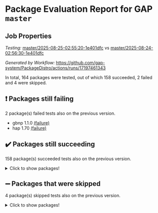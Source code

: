 # Package Evaluation Report for GAP `master`

## Job Properties

*Testing:* [master/2025-08-25-02:55:20-1e401dfc](https://github.com/gap-system/PackageDistro/blob/data/reports/master/2025-08-25-02:55:20-1e401dfc) vs [master/2025-08-24-02:56:30-1e401dfc](https://github.com/gap-system/PackageDistro/blob/data/reports/master/2025-08-24-02:56:30-1e401dfc)

*Generated by Workflow:* https://github.com/gap-system/PackageDistro/actions/runs/17197461343

In total, 164 packages were tested, out of which 158 succeeded, 2 failed and 4 were skipped.

## :exclamation: Packages still failing

2 package(s) failed tests also on the previous version.
- gbnp 1.1.0 [(failure)](https://github.com/gap-system/PackageDistro/actions/runs/17197461343/job/48782014744)
- hap 1.70 [(failure)](https://github.com/gap-system/PackageDistro/actions/runs/17197461343/job/48782014763)

## :heavy_check_mark: Packages still succeeding

158 package(s) succeeded tests also on the previous version.
<details><summary>Click to show packages!</summary>

- 4ti2interface 2024.11-01 [(success)](https://github.com/gap-system/PackageDistro/actions/runs/17197461343/job/48782014653)
- ace 5.7.0 [(success)](https://github.com/gap-system/PackageDistro/actions/runs/17197461343/job/48782014665)
- aclib 1.3.2 [(success)](https://github.com/gap-system/PackageDistro/actions/runs/17197461343/job/48782014658)
- agt 0.3.1 [(success)](https://github.com/gap-system/PackageDistro/actions/runs/17197461343/job/48782014654)
- alco 1.1.1 [(success)](https://github.com/gap-system/PackageDistro/actions/runs/17197461343/job/48782014655)
- alnuth 3.2.1 [(success)](https://github.com/gap-system/PackageDistro/actions/runs/17197461343/job/48782014650)
- anupq 3.3.1 [(success)](https://github.com/gap-system/PackageDistro/actions/runs/17197461343/job/48782014663)
- atlasrep 2.1.9 [(success)](https://github.com/gap-system/PackageDistro/actions/runs/17197461343/job/48782014656)
- autodoc 2025.05.09 [(success)](https://github.com/gap-system/PackageDistro/actions/runs/17197461343/job/48782014668)
- automata 1.16 [(success)](https://github.com/gap-system/PackageDistro/actions/runs/17197461343/job/48782014659)
- automgrp 1.3.3 [(success)](https://github.com/gap-system/PackageDistro/actions/runs/17197461343/job/48782014661)
- autpgrp 1.11.1 [(success)](https://github.com/gap-system/PackageDistro/actions/runs/17197461343/job/48782014675)
- cap 2025.08-02 [(success)](https://github.com/gap-system/PackageDistro/actions/runs/17197461343/job/48782014685)
- caratinterface 2.3.7 [(success)](https://github.com/gap-system/PackageDistro/actions/runs/17197461343/job/48782014693)
- cddinterface 2025.06.24 [(success)](https://github.com/gap-system/PackageDistro/actions/runs/17197461343/job/48782014679)
- circle 1.6.6 [(success)](https://github.com/gap-system/PackageDistro/actions/runs/17197461343/job/48782014682)
- classicpres 1.22 [(success)](https://github.com/gap-system/PackageDistro/actions/runs/17197461343/job/48782014699)
- cohomolo 1.6.11 [(success)](https://github.com/gap-system/PackageDistro/actions/runs/17197461343/job/48782014684)
- congruence 1.2.7 [(success)](https://github.com/gap-system/PackageDistro/actions/runs/17197461343/job/48782014695)
- corefreesub 0.6 [(success)](https://github.com/gap-system/PackageDistro/actions/runs/17197461343/job/48782014722)
- corelg 1.57 [(success)](https://github.com/gap-system/PackageDistro/actions/runs/17197461343/job/48782014681)
- crime 1.6 [(success)](https://github.com/gap-system/PackageDistro/actions/runs/17197461343/job/48782014688)
- crisp 1.4.8 [(success)](https://github.com/gap-system/PackageDistro/actions/runs/17197461343/job/48782014686)
- crypting 0.10.6 [(success)](https://github.com/gap-system/PackageDistro/actions/runs/17197461343/job/48782014683)
- cryst 4.1.29 [(success)](https://github.com/gap-system/PackageDistro/actions/runs/17197461343/job/48782014697)
- crystcat 1.1.10 [(success)](https://github.com/gap-system/PackageDistro/actions/runs/17197461343/job/48782014687)
- ctbllib 1.3.11 [(success)](https://github.com/gap-system/PackageDistro/actions/runs/17197461343/job/48782014689)
- cubefree 1.20 [(success)](https://github.com/gap-system/PackageDistro/actions/runs/17197461343/job/48782014706)
- curlinterface 2.4.2 [(success)](https://github.com/gap-system/PackageDistro/actions/runs/17197461343/job/48782014691)
- cvec 2.8.4 [(success)](https://github.com/gap-system/PackageDistro/actions/runs/17197461343/job/48782014692)
- datastructures 0.3.3 [(success)](https://github.com/gap-system/PackageDistro/actions/runs/17197461343/job/48782014694)
- deepthought 1.0.9 [(success)](https://github.com/gap-system/PackageDistro/actions/runs/17197461343/job/48782014696)
- design 1.8.2 [(success)](https://github.com/gap-system/PackageDistro/actions/runs/17197461343/job/48782014710)
- difsets 2.3.1 [(success)](https://github.com/gap-system/PackageDistro/actions/runs/17197461343/job/48782014702)
- digraphs 1.10.0 [(success)](https://github.com/gap-system/PackageDistro/actions/runs/17197461343/job/48782014704)
- edim 1.3.8 [(success)](https://github.com/gap-system/PackageDistro/actions/runs/17197461343/job/48782014703)
- example 4.4.1 [(success)](https://github.com/gap-system/PackageDistro/actions/runs/17197461343/job/48782014713)
- examplesforhomalg 2023.10-01 [(success)](https://github.com/gap-system/PackageDistro/actions/runs/17197461343/job/48782014701)
- factint 1.6.3 [(success)](https://github.com/gap-system/PackageDistro/actions/runs/17197461343/job/48782014728)
- ferret 1.0.14 [(success)](https://github.com/gap-system/PackageDistro/actions/runs/17197461343/job/48782014721)
- fga 1.5.0 [(success)](https://github.com/gap-system/PackageDistro/actions/runs/17197461343/job/48782014717)
- fining 1.5.6 [(success)](https://github.com/gap-system/PackageDistro/actions/runs/17197461343/job/48782014720)
- float 1.0.7 [(success)](https://github.com/gap-system/PackageDistro/actions/runs/17197461343/job/48782014707)
- format 1.4.4 [(success)](https://github.com/gap-system/PackageDistro/actions/runs/17197461343/job/48782014718)
- forms 1.2.13 [(success)](https://github.com/gap-system/PackageDistro/actions/runs/17197461343/job/48782014737)
- fplsa 1.2.6 [(success)](https://github.com/gap-system/PackageDistro/actions/runs/17197461343/job/48782014727)
- fr 2.4.13 [(success)](https://github.com/gap-system/PackageDistro/actions/runs/17197461343/job/48782014738)
- francy 2.0.3 [(success)](https://github.com/gap-system/PackageDistro/actions/runs/17197461343/job/48782014747)
- fwtree 1.3 [(success)](https://github.com/gap-system/PackageDistro/actions/runs/17197461343/job/48782014730)
- gapdoc 1.6.7 [(success)](https://github.com/gap-system/PackageDistro/actions/runs/17197461343/job/48782014739)
- gauss 2024.11-01 [(success)](https://github.com/gap-system/PackageDistro/actions/runs/17197461343/job/48782014740)
- gaussforhomalg 2024.08-01 [(success)](https://github.com/gap-system/PackageDistro/actions/runs/17197461343/job/48782014736)
- generalizedmorphismsforcap 2025.07-01 [(success)](https://github.com/gap-system/PackageDistro/actions/runs/17197461343/job/48782014749)
- genss 1.6.9 [(success)](https://github.com/gap-system/PackageDistro/actions/runs/17197461343/job/48782014732)
- gradedmodules 2024.12-01 [(success)](https://github.com/gap-system/PackageDistro/actions/runs/17197461343/job/48782014756)
- gradedringforhomalg 2024.07-01 [(success)](https://github.com/gap-system/PackageDistro/actions/runs/17197461343/job/48782014746)
- grape 4.9.2 [(success)](https://github.com/gap-system/PackageDistro/actions/runs/17197461343/job/48782014743)
- groupoids 1.78 [(success)](https://github.com/gap-system/PackageDistro/actions/runs/17197461343/job/48782014762)
- grpconst 2.6.5 [(success)](https://github.com/gap-system/PackageDistro/actions/runs/17197461343/job/48782014752)
- guarana 0.96.3 [(success)](https://github.com/gap-system/PackageDistro/actions/runs/17197461343/job/48782014759)
- guava 3.20 [(success)](https://github.com/gap-system/PackageDistro/actions/runs/17197461343/job/48782014768)
- hapcryst 0.1.15 [(success)](https://github.com/gap-system/PackageDistro/actions/runs/17197461343/job/48782014775)
- hecke 1.5.4 [(success)](https://github.com/gap-system/PackageDistro/actions/runs/17197461343/job/48782014773)
- help 4.0 [(success)](https://github.com/gap-system/PackageDistro/actions/runs/17197461343/job/48782014767)
- homalg 2024.01-01 [(success)](https://github.com/gap-system/PackageDistro/actions/runs/17197461343/job/48782014751)
- homalgtocas 2023.11-01 [(success)](https://github.com/gap-system/PackageDistro/actions/runs/17197461343/job/48782014758)
- ibnp 0.15 [(success)](https://github.com/gap-system/PackageDistro/actions/runs/17197461343/job/48782014764)
- idrel 2.48 [(success)](https://github.com/gap-system/PackageDistro/actions/runs/17197461343/job/48782014754)
- images 1.3.3 [(success)](https://github.com/gap-system/PackageDistro/actions/runs/17197461343/job/48782014765)
- inducereduce 1.1 [(success)](https://github.com/gap-system/PackageDistro/actions/runs/17197461343/job/48782014793)
- intpic 0.4.0 [(success)](https://github.com/gap-system/PackageDistro/actions/runs/17197461343/job/48782014792)
- io 4.9.3 [(success)](https://github.com/gap-system/PackageDistro/actions/runs/17197461343/job/48782014828)
- io_forhomalg 2023.02-04 [(success)](https://github.com/gap-system/PackageDistro/actions/runs/17197461343/job/48782014774)
- irredsol 1.4.4 [(success)](https://github.com/gap-system/PackageDistro/actions/runs/17197461343/job/48782014782)
- json 2.2.3 [(success)](https://github.com/gap-system/PackageDistro/actions/runs/17197461343/job/48782014801)
- jupyterkernel 1.5.1 [(success)](https://github.com/gap-system/PackageDistro/actions/runs/17197461343/job/48782014783)
- jupyterviz 1.5.6 [(success)](https://github.com/gap-system/PackageDistro/actions/runs/17197461343/job/48782014787)
- kan 1.37 [(success)](https://github.com/gap-system/PackageDistro/actions/runs/17197461343/job/48782014822)
- kbmag 1.5.11 [(success)](https://github.com/gap-system/PackageDistro/actions/runs/17197461343/job/48782014804)
- laguna 3.9.7 [(success)](https://github.com/gap-system/PackageDistro/actions/runs/17197461343/job/48782014805)
- liealgdb 2.2.1 [(success)](https://github.com/gap-system/PackageDistro/actions/runs/17197461343/job/48782014794)
- liepring 2.9.1 [(success)](https://github.com/gap-system/PackageDistro/actions/runs/17197461343/job/48782014812)
- liering 2.4.2 [(success)](https://github.com/gap-system/PackageDistro/actions/runs/17197461343/job/48782014811)
- linearalgebraforcap 2025.07-03 [(success)](https://github.com/gap-system/PackageDistro/actions/runs/17197461343/job/48782014784)
- lins 0.9 [(success)](https://github.com/gap-system/PackageDistro/actions/runs/17197461343/job/48782014800)
- localizeringforhomalg 2023.10-01 [(success)](https://github.com/gap-system/PackageDistro/actions/runs/17197461343/job/48782014825)
- loops 3.4.4 [(success)](https://github.com/gap-system/PackageDistro/actions/runs/17197461343/job/48782014795)
- lpres 1.1.1 [(success)](https://github.com/gap-system/PackageDistro/actions/runs/17197461343/job/48782014817)
- majoranaalgebras 1.5.2 [(success)](https://github.com/gap-system/PackageDistro/actions/runs/17197461343/job/48782014837)
- mapclass 1.4.6 [(success)](https://github.com/gap-system/PackageDistro/actions/runs/17197461343/job/48782014849)
- matgrp 0.71 [(success)](https://github.com/gap-system/PackageDistro/actions/runs/17197461343/job/48782014844)
- matricesforhomalg 2024.11-02 [(success)](https://github.com/gap-system/PackageDistro/actions/runs/17197461343/job/48782014853)
- modisom 3.0.0 [(success)](https://github.com/gap-system/PackageDistro/actions/runs/17197461343/job/48782014850)
- modulepresentationsforcap 2025.06-02 [(success)](https://github.com/gap-system/PackageDistro/actions/runs/17197461343/job/48782014829)
- modules 2024.12-01 [(success)](https://github.com/gap-system/PackageDistro/actions/runs/17197461343/job/48782014824)
- monoidalcategories 2025.07-07 [(success)](https://github.com/gap-system/PackageDistro/actions/runs/17197461343/job/48782014857)
- nconvex 2024.12-01 [(success)](https://github.com/gap-system/PackageDistro/actions/runs/17197461343/job/48782014862)
- nilmat 1.4.2 [(success)](https://github.com/gap-system/PackageDistro/actions/runs/17197461343/job/48782014846)
- nock 1.5 [(success)](https://github.com/gap-system/PackageDistro/actions/runs/17197461343/job/48782014843)
- normalizinterface 1.4.1 [(success)](https://github.com/gap-system/PackageDistro/actions/runs/17197461343/job/48782014841)
- nq 2.5.11 [(success)](https://github.com/gap-system/PackageDistro/actions/runs/17197461343/job/48782014835)
- numericalsgps 1.4.0 [(success)](https://github.com/gap-system/PackageDistro/actions/runs/17197461343/job/48782014848)
- openmath 11.5.3 [(success)](https://github.com/gap-system/PackageDistro/actions/runs/17197461343/job/48782014839)
- orb 5.0.1 [(success)](https://github.com/gap-system/PackageDistro/actions/runs/17197461343/job/48782014854)
- packagemanager 1.6.3 [(success)](https://github.com/gap-system/PackageDistro/actions/runs/17197461343/job/48782014871)
- patternclass 2.4.5 [(success)](https://github.com/gap-system/PackageDistro/actions/runs/17197461343/job/48782014856)
- permut 2.0.5 [(success)](https://github.com/gap-system/PackageDistro/actions/runs/17197461343/job/48782014869)
- polenta 1.3.11 [(success)](https://github.com/gap-system/PackageDistro/actions/runs/17197461343/job/48782014863)
- polymaking 0.8.7 [(success)](https://github.com/gap-system/PackageDistro/actions/runs/17197461343/job/48782014900)
- primgrp 3.4.4 [(success)](https://github.com/gap-system/PackageDistro/actions/runs/17197461343/job/48782014878)
- profiling 2.6.2 [(success)](https://github.com/gap-system/PackageDistro/actions/runs/17197461343/job/48782014903)
- qdistrnd 0.9.5 [(success)](https://github.com/gap-system/PackageDistro/actions/runs/17197461343/job/48782014855)
- qpa 1.35 [(success)](https://github.com/gap-system/PackageDistro/actions/runs/17197461343/job/48782014889)
- quagroup 1.8.4 [(success)](https://github.com/gap-system/PackageDistro/actions/runs/17197461343/job/48782014872)
- radiroot 2.9 [(success)](https://github.com/gap-system/PackageDistro/actions/runs/17197461343/job/48782014888)
- rcwa 4.7.1 [(success)](https://github.com/gap-system/PackageDistro/actions/runs/17197461343/job/48782014884)
- rds 1.8 [(success)](https://github.com/gap-system/PackageDistro/actions/runs/17197461343/job/48782014911)
- recog 1.4.4 [(success)](https://github.com/gap-system/PackageDistro/actions/runs/17197461343/job/48782014881)
- repndecomp 1.3.0 [(success)](https://github.com/gap-system/PackageDistro/actions/runs/17197461343/job/48782014901)
- repsn 3.1.2 [(success)](https://github.com/gap-system/PackageDistro/actions/runs/17197461343/job/48782014877)
- resclasses 4.7.3 [(success)](https://github.com/gap-system/PackageDistro/actions/runs/17197461343/job/48782014909)
- ringsforhomalg 2024.11-02 [(success)](https://github.com/gap-system/PackageDistro/actions/runs/17197461343/job/48782014904)
- sco 2023.08-01 [(success)](https://github.com/gap-system/PackageDistro/actions/runs/17197461343/job/48782014892)
- scscp 2.4.3 [(success)](https://github.com/gap-system/PackageDistro/actions/runs/17197461343/job/48782014919)
- semigroups 5.5.3 [(success)](https://github.com/gap-system/PackageDistro/actions/runs/17197461343/job/48782014912)
- sglppow 2.4 [(success)](https://github.com/gap-system/PackageDistro/actions/runs/17197461343/job/48782014906)
- sgpviz 0.999.6 [(success)](https://github.com/gap-system/PackageDistro/actions/runs/17197461343/job/48782014917)
- simpcomp 2.1.14 [(success)](https://github.com/gap-system/PackageDistro/actions/runs/17197461343/job/48782014913)
- singular 2024.06.03 [(success)](https://github.com/gap-system/PackageDistro/actions/runs/17197461343/job/48782014902)
- sl2reps 1.1 [(success)](https://github.com/gap-system/PackageDistro/actions/runs/17197461343/job/48782014907)
- sla 1.6.2 [(success)](https://github.com/gap-system/PackageDistro/actions/runs/17197461343/job/48782014920)
- smallantimagmas 0.4.1 [(success)](https://github.com/gap-system/PackageDistro/actions/runs/17197461343/job/48782014908)
- smallgrp 1.5.4 [(success)](https://github.com/gap-system/PackageDistro/actions/runs/17197461343/job/48782014905)
- smallsemi 0.7.2 [(success)](https://github.com/gap-system/PackageDistro/actions/runs/17197461343/job/48782014918)
- sonata 2.9.6 [(success)](https://github.com/gap-system/PackageDistro/actions/runs/17197461343/job/48782014914)
- sophus 1.27 [(success)](https://github.com/gap-system/PackageDistro/actions/runs/17197461343/job/48782014927)
- sotgrps 1.3 [(success)](https://github.com/gap-system/PackageDistro/actions/runs/17197461343/job/48782014951)
- spinsym 1.5.2 [(success)](https://github.com/gap-system/PackageDistro/actions/runs/17197461343/job/48782014939)
- standardff 1.0 [(success)](https://github.com/gap-system/PackageDistro/actions/runs/17197461343/job/48782014924)
- symbcompcc 1.3.2 [(success)](https://github.com/gap-system/PackageDistro/actions/runs/17197461343/job/48782014921)
- thelma 1.3 [(success)](https://github.com/gap-system/PackageDistro/actions/runs/17197461343/job/48782014933)
- tomlib 1.2.11 [(success)](https://github.com/gap-system/PackageDistro/actions/runs/17197461343/job/48782014916)
- toolsforhomalg 2025.05-01 [(success)](https://github.com/gap-system/PackageDistro/actions/runs/17197461343/job/48782014923)
- toric 1.9.6 [(success)](https://github.com/gap-system/PackageDistro/actions/runs/17197461343/job/48782014926)
- transgrp 3.6.5 [(success)](https://github.com/gap-system/PackageDistro/actions/runs/17197461343/job/48782014937)
- typeset 1.2.3 [(success)](https://github.com/gap-system/PackageDistro/actions/runs/17197461343/job/48782014932)
- ugaly 4.1.3 [(success)](https://github.com/gap-system/PackageDistro/actions/runs/17197461343/job/48782014943)
- unipot 1.6 [(success)](https://github.com/gap-system/PackageDistro/actions/runs/17197461343/job/48782014945)
- unitlib 5.0.0 [(success)](https://github.com/gap-system/PackageDistro/actions/runs/17197461343/job/48782014949)
- utils 0.91 [(success)](https://github.com/gap-system/PackageDistro/actions/runs/17197461343/job/48782014946)
- uuid 0.7 [(success)](https://github.com/gap-system/PackageDistro/actions/runs/17197461343/job/48782014938)
- walrus 0.9991 [(success)](https://github.com/gap-system/PackageDistro/actions/runs/17197461343/job/48782014942)
- wedderga 4.11.1 [(success)](https://github.com/gap-system/PackageDistro/actions/runs/17197461343/job/48782014957)
- wpe 0.8 [(success)](https://github.com/gap-system/PackageDistro/actions/runs/17197461343/job/48782014935)
- xmod 2.95 [(success)](https://github.com/gap-system/PackageDistro/actions/runs/17197461343/job/48782014966)
- xmodalg 1.32 [(success)](https://github.com/gap-system/PackageDistro/actions/runs/17197461343/job/48782014963)
- yangbaxter 0.10.7 [(success)](https://github.com/gap-system/PackageDistro/actions/runs/17197461343/job/48782014967)
- zeromqinterface 0.17 [(success)](https://github.com/gap-system/PackageDistro/actions/runs/17197461343/job/48782014982)
</details>

## :heavy_minus_sign: Packages that were skipped

4 package(s) skipped tests also on the previous version.
<details><summary>Click to show packages!</summary>

- browse 1.8.21 [(skipped)](https://github.com/gap-system/PackageDistro/actions/runs/17197461343/job/48781703693)
- itc 1.5.1 [(skipped)](https://github.com/gap-system/PackageDistro/actions/runs/17197461343/job/48781703693)
- polycyclic 2.16 [(skipped)](https://github.com/gap-system/PackageDistro/actions/runs/17197461343/job/48781703693)
- xgap 4.32 [(skipped)](https://github.com/gap-system/PackageDistro/actions/runs/17197461343/job/48781703693)
</details>


